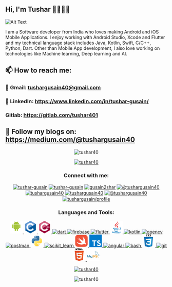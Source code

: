 ## Hi, I'm Tushar 👋🧑🏼‍💻

![Alt Text](https://media.giphy.com/media/xT0BKpqAaJczduXXJ6/giphy.gif)

I am a Software developer from India who loves making Android and iOS Mobile Applications. I enjoy working with Android Studio, Xcode and Flutter and my technical language stack includes Java, Kotlin, Swift, C/C++, Python, Dart. Other than Mobile App development, I also love working on technologies like Machine learning, Deep learning and AI.

## 📫 How to reach me: 
### 📧 Gmail: tushargusain40@gmail.com
### 📩 LinkedIn: https://www.linkedin.com/in/tushar-gusain/
### Gitlab: https://gitlab.com/tushar401

## 📑 Follow my blogs on: https://medium.com/@tushargusain40

<p align="center"> <img src="https://komarev.com/ghpvc/?username=tushar40&label=Profile%20views&color=0e75b6&style=flat" alt="tushar40" /> </p>

<p align="center"> <a href="https://github.com/ryo-ma/github-profile-trophy"><img src="https://github-profile-trophy.vercel.app/?username=tushar40&theme=nord&row=2&column=3" alt="tushar40" /></a> </p>

<h3 align="center">Connect with me:</h3>
<p align="center">
<a href="https://linkedin.com/in/tushar-gusain" target="blank"><img align="center" src="https://raw.githubusercontent.com/rahuldkjain/github-profile-readme-generator/master/src/images/icons/Social/linked-in-alt.svg" alt="tushar-gusain" height="30" width="40" /></a>
<a href="https://stackoverflow.com/users/11333972/tushar-gusain" target="blank"><img align="center" src="https://raw.githubusercontent.com/rahuldkjain/github-profile-readme-generator/master/src/images/icons/Social/stack-overflow.svg" alt="tushar-gusain" height="30" width="40" /></a>
<a href="https://instagram.com/gusain2shar" target="blank"><img align="center" src="https://raw.githubusercontent.com/rahuldkjain/github-profile-readme-generator/master/src/images/icons/Social/instagram.svg" alt="gusain2shar" height="30" width="40" /></a>
<a href="https://medium.com/@tushargusain40" target="blank"><img align="center" src="https://raw.githubusercontent.com/rahuldkjain/github-profile-readme-generator/master/src/images/icons/Social/medium.svg" alt="@tushargusain40" height="30" width="40" /></a>
<a href="https://www.hackerrank.com/tushargusain40" target="blank"><img align="center" src="https://raw.githubusercontent.com/rahuldkjain/github-profile-readme-generator/master/src/images/icons/Social/hackerrank.svg" alt="tushargusain40" height="30" width="40" /></a>
<a href="https://www.leetcode.com/tushargusain40" target="blank"><img align="center" src="https://raw.githubusercontent.com/rahuldkjain/github-profile-readme-generator/master/src/images/icons/Social/leet-code.svg" alt="tushargusain40" height="30" width="40" /></a>
<a href="https://www.hackerearth.com/@tushargusain40" target="blank"><img align="center" src="https://raw.githubusercontent.com/rahuldkjain/github-profile-readme-generator/master/src/images/icons/Social/hackerearth.svg" alt="@tushargusain40" height="30" width="40" /></a>
<a href="https://auth.geeksforgeeks.org/user/tushargusain/profile" target="blank"><img align="center" src="https://raw.githubusercontent.com/rahuldkjain/github-profile-readme-generator/master/src/images/icons/Social/geeks-for-geeks.svg" alt="tushargusain/profile" height="30" width="40" /></a>
</p>

<h3 align="center">Languages and Tools:</h3>
<p align="center"> <a href="https://developer.android.com" target="_blank"> <img src="https://raw.githubusercontent.com/devicons/devicon/master/icons/android/android-original-wordmark.svg" alt="android" width="40" height="40"/> </a> <a href="https://www.cprogramming.com/" target="_blank"> <img src="https://raw.githubusercontent.com/devicons/devicon/master/icons/c/c-original.svg" alt="c" width="40" height="40"/> </a> <a href="https://www.w3schools.com/cpp/" target="_blank"> <img src="https://raw.githubusercontent.com/devicons/devicon/master/icons/cplusplus/cplusplus-original.svg" alt="cplusplus" width="40" height="40"/> </a> <a href="https://dart.dev" target="_blank"> <img src="https://www.vectorlogo.zone/logos/dartlang/dartlang-icon.svg" alt="dart" width="40" height="40"/> </a> <a href="https://firebase.google.com/" target="_blank"> <img src="https://www.vectorlogo.zone/logos/firebase/firebase-icon.svg" alt="firebase" width="40" height="40"/> </a> <a href="https://flutter.dev" target="_blank"> <img src="https://www.vectorlogo.zone/logos/flutterio/flutterio-icon.svg" alt="flutter" width="40" height="40"/> </a> <a href="https://www.java.com" target="_blank"> <img src="https://raw.githubusercontent.com/devicons/devicon/master/icons/java/java-original.svg" alt="java" width="40" height="40"/> </a> <a href="https://kotlinlang.org" target="_blank"> <img src="https://www.vectorlogo.zone/logos/kotlinlang/kotlinlang-icon.svg" alt="kotlin" width="40" height="40"/> </a> <a href="https://opencv.org/" target="_blank"> <img src="https://www.vectorlogo.zone/logos/opencv/opencv-icon.svg" alt="opencv" width="40" height="40"/> </a> <a href="https://postman.com" target="_blank"> <img src="https://www.vectorlogo.zone/logos/getpostman/getpostman-icon.svg" alt="postman" width="40" height="40"/> </a> <a href="https://www.python.org" target="_blank"> <img src="https://raw.githubusercontent.com/devicons/devicon/master/icons/python/python-original.svg" alt="python" width="40" height="40"/> </a> <a href="https://scikit-learn.org/" target="_blank"> <img src="https://upload.wikimedia.org/wikipedia/commons/0/05/Scikit_learn_logo_small.svg" alt="scikit_learn" width="40" height="40"/> </a> <a href="https://developer.apple.com/swift/" target="_blank"> <img src="https://raw.githubusercontent.com/devicons/devicon/master/icons/swift/swift-original.svg" alt="swift" width="40" height="40"/> </a> <a href="https://www.typescriptlang.org/" target="_blank"> <img src="https://raw.githubusercontent.com/devicons/devicon/master/icons/typescript/typescript-original.svg" alt="typescript" width="40" height="40"/> </a> <a href="https://angular.io" target="_blank"> <img src="https://angular.io/assets/images/logos/angular/angular.svg" alt="angular" width="40" height="40"/> </a> <a href="https://www.gnu.org/software/bash/" target="_blank"> <img src="https://www.vectorlogo.zone/logos/gnu_bash/gnu_bash-icon.svg" alt="bash" width="40" height="40"/> </a> <a href="https://www.w3schools.com/css/" target="_blank"> <img src="https://raw.githubusercontent.com/devicons/devicon/master/icons/css3/css3-original-wordmark.svg" alt="css3" width="40" height="40"/> </a> <a href="https://git-scm.com/" target="_blank"> <img src="https://www.vectorlogo.zone/logos/git-scm/git-scm-icon.svg" alt="git" width="40" height="40"/> </a> <a href="https://www.w3.org/html/" target="_blank"> <img src="https://raw.githubusercontent.com/devicons/devicon/master/icons/html5/html5-original-wordmark.svg" alt="html5" width="40" height="40"/> </a> <a href="https://www.mysql.com/" target="_blank"> <img src="https://raw.githubusercontent.com/devicons/devicon/master/icons/mysql/mysql-original-wordmark.svg" alt="mysql" width="40" height="40"/> </a> </p>

<p align="center"> <a href="https://github.com/tushar40/github-readme-stats"><img src="https://github-readme-stats.vercel.app/api/top-langs/?username=tushar40&layout=compact" alt="tushar40" /></a> </p>

<p align="center"> <img src="https://github-readme-stats.vercel.app/api?username=tushar40&hide=contribs,prs&show_icons=true&theme=tokyonight" alt="tushar40" /> </p>
<!--
**tushar40/tushar40** is a ✨ _special_ ✨ repository because its `README.md` (this file) appears on your GitHub profile.
